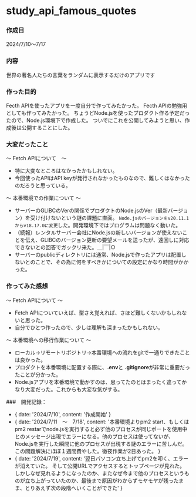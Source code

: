 # study_api_famous_quotes

### 作成日
2024/7/10～7/17
### 内容
世界の著名人たちの言葉をランダムに表示するだけのアプリです
### 作った目的
Fecth APIを使ったアプリを一度自分で作ってみたかった。
Fecth APIの勉強用としても作ってみたかった。
ちょうどNode.jsを使ったプロダクト作る予定だったので、Node.js環境下で作成した。
ついでにこれを公開してみようと思い、作成後は公開することにした。
### 大変だったこと
～ Fetch APIについて　～
- 特に大変なところはなかったかもしれない。
- 今回使ったAPIはAPI keyが発行されなかったものなので、難しくはなかったのだろうと思っている。

～ 本番環境での作業について ～
- サーバーのGLIBCのVerの関係でプロダクトのNode.jsのVer（最新バージョン）を受け付けないという謎の課題に直面。
`Node.jsのバージョンをv20.11.1からv18.17.0に変更`した。開発環境下ではプログラムは問題なく動いた。
- （続報）レンタルサーバー会社にNode.jsの新しいバージョンが使えないことを伝え、GLIBCのバージョン更新の要望メールを送ったが、遠回しに対応できないとの回答でガックリ来た。＿|￣|○
- サーバーのpublicディレクトリには通常、Node.jsで作ったアプリは配置しないとのことで、その為に何をすべきかについての設定にかなり時間がかかった。

### 作ってみた感想
～ Fetch APIについて ～
- Fetch APIについていえば、型さえ覚えれば、さほど難しくないかもしれないと思った。
- 自分でひとつ作ったので、少しは理解も深まったかもしれない。

～ 本番環境への移行作業について ～
- ローカル→リモートリポジトリ→本番環境への流れをgitで一通りできたことは良かった。
- プロダクトを本番環境に配置する際に、**.env**と **.gitignore**が非常に重要だったことが分かった。
- Node.jsアプリを本番環境で動かすのは、思ってたのとはまったく違ってかなり大変だった。これからも大変な気がする。

###　開発記録：
-   { 
        date:   '2024/7/10',
        content:    '作成開始'
    }
-  {
		date:   '2024/7/11　～　7/18',
		content:    '本番環境よりpm2 start、もしくはpm2 restarでnode.jsを実行すると必ず他のプロセスが同じポートを使用中とのメッセージ出現でエラーになる。他のプロセスは使ってないが、Node.jsを実行した瞬間に他のプロセスが出現する謎のエラーに苦しんだ。
		この問題解決にほぼ１週間費やした。徹夜作業が2日あった。
	}
-  {
		date:   '2024/7/19',
		content:    '翌日パソコン立ち上げてpm2を叩く、エラーが消えていた。
		そして公開URLでアクセスするとトップページが見れた。
		しかしなぜ見れるようになったのか、またなぜ今まで他のプロセスというものが立ち上がっていたのか、最後まで原因がわからずモヤモヤが残ったまま、とりあえず次の段階へいくことができた'
    }
